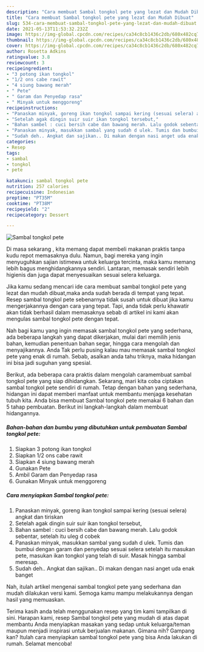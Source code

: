 ```yaml
---
description: "Cara membuat Sambal tongkol pete yang lezat dan Mudah Dibuat"
title: "Cara membuat Sambal tongkol pete yang lezat dan Mudah Dibuat"
slug: 534-cara-membuat-sambal-tongkol-pete-yang-lezat-dan-mudah-dibuat
date: 2021-05-13T11:53:32.232Z
image: https://img-global.cpcdn.com/recipes/ca34c8cb1436c2db/680x482cq70/sambal-tongkol-pete-foto-resep-utama.jpg
thumbnail: https://img-global.cpcdn.com/recipes/ca34c8cb1436c2db/680x482cq70/sambal-tongkol-pete-foto-resep-utama.jpg
cover: https://img-global.cpcdn.com/recipes/ca34c8cb1436c2db/680x482cq70/sambal-tongkol-pete-foto-resep-utama.jpg
author: Rosetta Adkins
ratingvalue: 3.8
reviewcount: 3
recipeingredient:
- "3 potong ikan tongkol"
- "1/2 ons cabe rawit"
- "4 siung bawang merah"
- " Pete"
- " Garam dan Penyedap rasa"
- " Minyak untuk menggoreng"
recipeinstructions:
- "Panaskan minyak, goreng ikan tongkol sampai kering (sesuai selera) angkat dan tiriskan"
- "Setelah agak dingin suir suir ikan tongkol tersebut,"
- "Bahan sambel : cuci bersih cabe dan bawang merah. Lalu godok sebentar, setelah itu uleg d cobek"
- "Panaskan minyak, masukkan sambal yang sudah d ulek. Tumis dan bumbui dengan garam dan penyedap sesuai selera setelah itu masukan pete, masukan ikan tongkol yang telah di suir. Masak hingga sambal meresap."
- "Sudah deh.. Angkat dan sajikan.. Di makan dengan nasi anget uda enak banget"
categories:
- Resep
tags:
- sambal
- tongkol
- pete

katakunci: sambal tongkol pete 
nutrition: 257 calories
recipecuisine: Indonesian
preptime: "PT35M"
cooktime: "PT38M"
recipeyield: "2"
recipecategory: Dessert

---
```



![Sambal tongkol pete](https://img-global.cpcdn.com/recipes/ca34c8cb1436c2db/680x482cq70/sambal-tongkol-pete-foto-resep-utama.jpg)

Di masa  sekarang , kita memang dapat membeli makanan praktis tanpa kudu repot memasaknya dulu. Namun, bagi mereka yang ingin menyuguhkan sajian istimewa untuk keluarga tercinta, maka kamu memang lebih bagus menghidangkannya sendiri. Lantaran, memasak sendiri lebih higienis dan juga dapat menyesuaikan sesuai selera keluarga.

Jika kamu sedang mencari ide cara membuat sambal tongkol pete yang lezat dan mudah dibuat,maka anda sudah berada di tempat yang tepat. Resep sambal tongkol pete  sebenarnya tidak susah untuk dibuat jika kamu mengerjakannya dengan cara yang tepat. Tapi, anda tidak perlu khawatir akan tidak berhasil dalam memasaknya 
sebab di artikel ini kami akan mengulas sambal tongkol pete dengan tepat.  



Nah bagi kamu yang ingin memasak sambal tongkol pete yang sederhana, ada beberapa langkah yang dapat dikerjakan, mulai dari memilih jenis bahan, kemudian penentuan bahan segar, hingga cara mengolah dan menyajikannya. Anda Tak perlu pusing kalau mau memasak sambal tongkol pete yang enak di rumah. Sebab, asalkan anda  tahu triknya, maka hidangan ini bisa jadi suguhan yang spesial.

Berikut, ada beberapa cara praktis  dalam mengolah caramembuat sambal tongkol pete yang siap dihidangkan. Sekarang, mari kita coba ciptakan sambal tongkol pete sendiri di rumah. Tetap dengan bahan yang sederhana, hidangan ini dapat memberi manfaat untuk membantu menjaga kesehatan tubuh kita. Anda bisa membuat Sambal tongkol pete memakai 6 bahan dan 5 tahap pembuatan. Berikut ini langkah-langkah dalam membuat hidangannya.

<!--inarticleads1-->

##### Bahan-bahan dan bumbu yang dibutuhkan untuk pembuatan Sambal tongkol pete:

1. Siapkan 3 potong ikan tongkol
1. Siapkan 1/2 ons cabe rawit
1. Siapkan 4 siung bawang merah
1. Gunakan  Pete
1. Ambil  Garam dan Penyedap rasa
1. Gunakan  Minyak untuk menggoreng




<!--inarticleads2-->

##### Cara menyiapkan Sambal tongkol pete:

1. Panaskan minyak, goreng ikan tongkol sampai kering (sesuai selera) angkat dan tiriskan
1. Setelah agak dingin suir suir ikan tongkol tersebut,
1. Bahan sambel : cuci bersih cabe dan bawang merah. Lalu godok sebentar, setelah itu uleg d cobek
1. Panaskan minyak, masukkan sambal yang sudah d ulek. Tumis dan bumbui dengan garam dan penyedap sesuai selera setelah itu masukan pete, masukan ikan tongkol yang telah di suir. Masak hingga sambal meresap.
1. Sudah deh.. Angkat dan sajikan.. Di makan dengan nasi anget uda enak banget




Nah, itulah artikel mengenai  sambal tongkol pete  yang sederhana dan mudah dilakukan versi kami. Semoga kamu mampu melakukannya dengan hasil yang memuaskan. 

Terima kasih anda telah menggunakan resep yang tim kami tampilkan di sini. Harapan kami, resep  Sambal tongkol pete yang mudah di atas dapat membantu Anda menyiapkan masakan yang sedap untuk keluarga/teman maupun menjadi inspirasi untuk berjualan makanan. Gimana nih? Gampang kan? Itulah cara menyiapkan sambal tongkol pete yang bisa Anda lakukan di rumah. Selamat mencoba!

